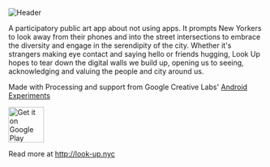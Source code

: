 ![Header](http://dl.dropboxusercontent.com/s/t1gf8h6vw33qc65/Look_Up_1.jpg)

A participatory public art app about not using apps. It prompts New Yorkers to look away from their phones and into the street intersections to embrace the diversity and engage in the serendipity of the city. Whether it\'s strangers making eye contact and saying hello or friends hugging, Look Up hopes to tear down the digital walls we build up, opening us to seeing, acknowledging and valuing the people and city around us.

Made with Processing and support from Google Creative Labs' [Android Experiments](https://www.androidexperiments.com)

<a href='https://play.google.com/store/apps/details?id=com.ekeneijeoma.lookup&utm_source=global_co&utm_medium=prtnr&utm_content=Mar2515&utm_campaign=PartBadge&pcampaignid=MKT-Other-global-all-co-prtnr-py-PartBadge-Mar2515-1'><img class="img-responsive" style="height:70px" alt='Get it on Google Play' src='https://play.google.com/intl/en_us/badges/images/generic/en_badge_web_generic.png' /></a>

Read more at http://look-up.nyc  

